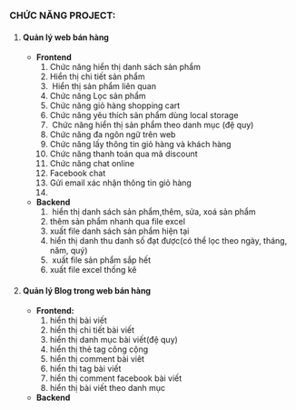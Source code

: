 <h3>CHỨC NĂNG PROJECT:</h3>
<ol>
<li>
<h4>Quản l&yacute; web b&aacute;n h&agrave;ng</h4>
<ul>
<li><strong>Frontend</strong>
<ol>
<li>Chức năng hiển thị danh s&aacute;ch sản phẩm</li>
<li>Hiển thị chi tiết sản phẩm</li>
<li>&nbsp;Hiển thị sản phẩm li&ecirc;n quan</li>
<li>Chức năng Lọc sản phẩm</li>
<li>Chức năng giỏ h&agrave;ng shopping cart</li>
<li>Chức năng y&ecirc;u th&iacute;ch sản phẩm d&ugrave;ng local storage</li>
<li>&nbsp;Chức năng hiển thị sản phẩm theo danh mục (đệ quy)</li>
<li>Chức năng đa ng&ocirc;n ngữ tr&ecirc;n web</li>
<li>Chức năng lấy th&ocirc;ng tin giỏ h&agrave;ng v&agrave; kh&aacute;ch h&agrave;ng</li>
<li>Chức năng thanh to&aacute;n qua m&atilde; discount</li>
<li>Chức năng chat online</li>
<li>Facebook chat</li>
<li>Gửi email x&aacute;c nhận th&ocirc;ng tin giỏ h&agrave;ng&nbsp;</li>
<li></li>
</ol>
</li>
<li><strong>Backend</strong>
<ol>
<li>&nbsp;hiển thị danh s&aacute;ch sản phẩm,th&ecirc;m, sửa, xo&aacute; sản phẩm</li>
<li>th&ecirc;m sản phẩm nhanh qua file excel</li>
<li>xuất file danh s&aacute;ch sản phẩm hiện tại</li>
<li>hiển thị danh thu danh số đạt được(c&oacute; thể lọc theo ng&agrave;y, th&aacute;ng, năm, qu&yacute;)</li>
<li>&nbsp;xuất file sản phẩm sắp hết</li>
<li>xuất file excel thống k&ecirc;</li>
</ol>
</li>
</ul>
</li>
<li>
<h4>Quản l&yacute; Blog trong web b&aacute;n h&agrave;ng</h4>
<ul>
<li><strong>Frontend:</strong>
<ol>
<li>hiển thị b&agrave;i viết</li>
<li>hiển thị chi tiết b&agrave;i viết</li>
<li>hiển thị danh mục b&agrave;i viết(đệ quy)</li>
<li>hiển thị thẻ tag c&ocirc;ng cộng</li>
<li>hiển thị comment b&agrave;i vi&ecirc;t</li>
<li>hiển thị tag b&agrave;i viết</li>
<li>hiển thị comment facebook b&agrave;i viết</li>
<li>hiển thị b&agrave;i viết theo danh mục</li>
</ol>
</li>
<li><strong>Backend</strong></li>
</ul>
</li>
</ol>
<p>&nbsp;</p>
